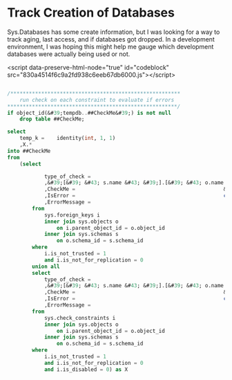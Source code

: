 # Track Creation of Databases


Sys.Databases has some create information, but I was looking for a way to track aging, last access, and if databases got dropped. In a development environment, I was hoping this might help me gauge which development databases were actually being used or not.

&lt;script data-preserve-html-node=&#34;true&#34; id=&#34;codeblock&#34; src=&#34;830a4514f6c9a2fd938c6eeb67db6000.js&#34;&gt;&lt;/script&gt;

```sql

/*******************************************************
    run check on each constraint to evaluate if errors
*******************************************************/
if object_id(&#39;tempdb..##CheckMe&#39;) is not null
    drop table ##CheckMe;

select
    temp_k =    identity(int, 1, 1)
    ,X.*
into ##CheckMe
from
    (select

            type_of_check =                                            &#39;FK&#39;
            ,&#39;[&#39; &#43; s.name &#43; &#39;].[&#39; &#43; o.name &#43; &#39;].[&#39; &#43; i.name &#43; &#39;]&#39;    as keyname
            ,CheckMe =                                                &#39;alter table &#39; &#43; quotename(s.name) &#43; &#39;.&#39; &#43; quotename(o.name) &#43; &#39; with check check constraint &#39; &#43; quotename(i.name)
            ,IsError =                                                convert(bit, null)
            ,ErrorMessage =                                            convert(varchar(max), null)
        from
            sys.foreign_keys i
            inner join sys.objects o
                on i.parent_object_id = o.object_id
            inner join sys.schemas s
                on o.schema_id = s.schema_id
        where
            i.is_not_trusted = 1
            and i.is_not_for_replication = 0
        union all
        select
            type_of_check =                                            &#39;CHECK&#39;
            ,&#39;[&#39; &#43; s.name &#43; &#39;].[&#39; &#43; o.name &#43; &#39;].[&#39; &#43; i.name &#43; &#39;]&#39;    as keyname
            ,CheckMe =                                                &#39;alter table &#39; &#43; quotename(s.name) &#43; &#39;.&#39; &#43; quotename(o.name) &#43; &#39; with check check constraint &#39; &#43; quotename(i.name)
            ,IsError =                                                convert(bit, null)
            ,ErrorMessage =                                            convert(varchar(max), null)
        from
            sys.check_constraints i
            inner join sys.objects o
                on i.parent_object_id = o.object_id
            inner join sys.schemas s
                on o.schema_id = s.schema_id
        where
            i.is_not_trusted = 1
            and i.is_not_for_replication = 0
            and i.is_disabled = 0) as X

```

